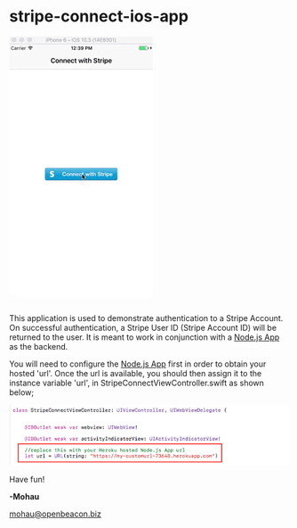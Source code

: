 # stripe-connect-ios-app


![](Images/stripe_connect_demo.gif?raw=true)


This application is used to demonstrate authentication to a Stripe Account. On
successful authentication, a Stripe User ID (Stripe Account ID) will be returned to the user. It is meant to work in conjunction with a [Node.js App] as the backend.

You will need to configure the [Node.js App] first in order to obtain your hosted 'url'. Once the url is available, you should then assign it to the instance variable 'url', in StripeConnectViewController.swift as shown below;

![](Images/url.png?raw=true)



Have fun!

**-Mohau**

mohau@openbeacon.biz


[Node.js App]: https://github.com/mohaumpoti/stripe-connect-nodejs-app
